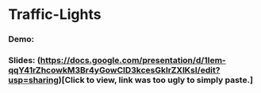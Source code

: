 # Traffic-Lights

### Demo:

### Slides: (https://docs.google.com/presentation/d/1Iem-qqY41rZhcowkM3Br4yGowClD3kcesGkIrZXlKsI/edit?usp=sharing)[Click to view, link was too ugly to simply paste.]
